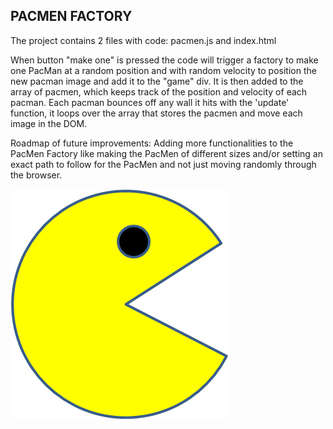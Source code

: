 ## PACMEN FACTORY

The project contains 2 files with code: pacmen.js and index.html

When button "make one" is pressed the code will trigger a factory to make one PacMan at a random position and with random velocity
to position the new pacman image and add it to the "game" div. 
It is then added to the array of pacmen, which keeps track of the position and velocity of each pacman.
Each pacman bounces off any wall it hits with the 'update' function, it loops over the array that stores the pacmen and move each image in the DOM.

Roadmap of future improvements: Adding more functionalities to the PacMen Factory like making the PacMen of different sizes and/or setting an exact path to follow for the PacMen and not just moving randomly through the browser.

<img src="PacMan1.png">
